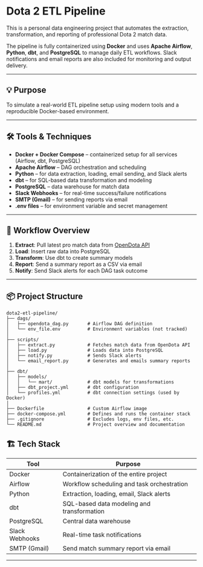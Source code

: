 # Dota 2 ETL Pipeline

This is a personal data engineering project that automates the extraction, transformation, and reporting of professional Dota 2 match data.

The pipeline is fully containerized using **Docker** and uses **Apache Airflow**, **Python**, **dbt**, and **PostgreSQL** to manage daily ETL workflows. Slack notifications and email reports are also included for monitoring and output delivery.

---

## 💡 Purpose

To simulate a real-world ETL pipeline setup using modern tools and a reproducible Docker-based environment.

---

## 🛠️ Tools & Techniques

- **Docker + Docker Compose** – containerized setup for all services (Airflow, dbt, PostgreSQL)
- **Apache Airflow** – DAG orchestration and scheduling
- **Python** – for data extraction, loading, email sending, and Slack alerts
- **dbt** – for SQL-based data transformation and modeling
- **PostgreSQL** – data warehouse for match data
- **Slack Webhooks** – for real-time success/failure notifications
- **SMTP (Gmail)** – for sending reports via email
- **.env files** – for environment variable and secret management

---

## 🚀 Workflow Overview

1. **Extract**: Pull latest pro match data from [OpenDota API](https://docs.opendota.com/)
2. **Load**: Insert raw data into PostgreSQL
3. **Transform**: Use dbt to create summary models
4. **Report**: Send a summary report as a CSV via email
5. **Notify**: Send Slack alerts for each DAG task outcome

---
## 📦 Project Structure


```
dota2-etl-pipeline/
├── dags/
│   ├── opendota_dag.py       # Airflow DAG definition
│   └── env_file.env          # Environment variables (not tracked)
│
├── scripts/
│   ├── extract.py            # Fetches match data from OpenDota API
│   ├── load.py               # Loads data into PostgreSQL
│   ├── notify.py             # Sends Slack alerts
│   └── email_report.py       # Generates and emails summary reports
│
├── dbt/
│   ├── models/
│   │   └── mart/             # dbt models for transformations
│   ├── dbt_project.yml       # dbt configuration
│   └── profiles.yml          # dbt connection settings (used by Docker)
│
├── Dockerfile                # Custom Airflow image
├── docker-compose.yml        # Defines and runs the container stack
├── .gitignore                # Excludes logs, env files, etc.
└── README.md                 # Project overview and documentation
```

## 🏗️ Tech Stack

| Tool            | Purpose                                 |
|-----------------|------------------------------------------|
| Docker          | Containerization of the entire project   |
| Airflow         | Workflow scheduling and task orchestration |
| Python          | Extraction, loading, email, Slack alerts |
| dbt             | SQL-based data modeling and transformation |
| PostgreSQL      | Central data warehouse                   |
| Slack Webhooks  | Real-time task notifications             |
| SMTP (Gmail)    | Send match summary report via email      |

---


